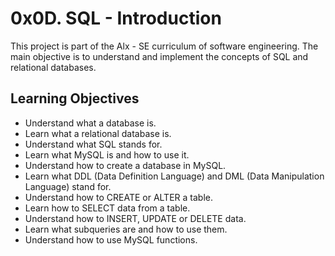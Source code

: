 # 0x0D. SQL - Introduction

This project is part of the Alx - SE curriculum of software engineering. The main objective is to understand and implement the concepts of SQL and relational databases.

## Learning Objectives

- Understand what a database is.
- Learn what a relational database is.
- Understand what SQL stands for.
- Learn what MySQL is and how to use it.
- Understand how to create a database in MySQL.
- Learn what DDL (Data Definition Language) and DML (Data Manipulation Language) stand for.
- Understand how to CREATE or ALTER a table.
- Learn how to SELECT data from a table.
- Understand how to INSERT, UPDATE or DELETE data.
- Learn what subqueries are and how to use them.
- Understand how to use MySQL functions.
